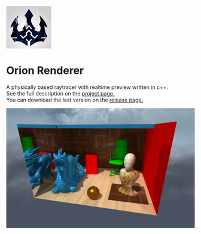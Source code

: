 ![logo](logo.jpg?raw=true)
# Orion Renderer

A physically based raytracer with realtime preview written in c++.  
See the full description on the [project page.](https://trylz.github.io/OrionRenderer/)  
You can download the last version on the [release page.](https://github.com/Trylz/OrionRenderer/releases/)  

![Alt text](docs/gallery/DragonScene.png?raw=true "DragonScene")  
